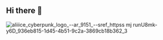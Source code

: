 ## Hi there 👋

![aliiice_cyberpunk_logo_--ar_9151_--sref_httpss mj runU8mk-y6D_936eb815-1d45-4b51-9c2a-3869cb18b362_3](https://github.com/user-attachments/assets/f6005ef9-6abf-4c5b-9a9c-7c7b3ef1442d)
